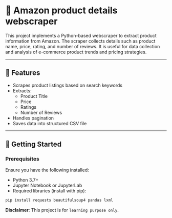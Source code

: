 # 🛒 Amazon product details webscraper

This project implements a Python-based webscraper to extract product information from Amazon. The scraper collects details such as product name, price, rating, and number of reviews. It is useful for data collection and analysis of e-commerce product trends and pricing strategies.

---

## 📌 Features

- Scrapes product listings based on search keywords
- Extracts:
  - Product Title
  - Price
  - Ratings
  - Number of Reviews
- Handles pagination
- Saves data into structured CSV file

---

## 🚀 Getting Started

### Prerequisites

Ensure you have the following installed:

- Python 3.7+
- Jupyter Notebook or JupyterLab
- Required libraries (install with pip):

```bash
pip install requests beautifulsoup4 pandas lxml
```
**Disclaimer**: This project is for `learning purpose only`.
